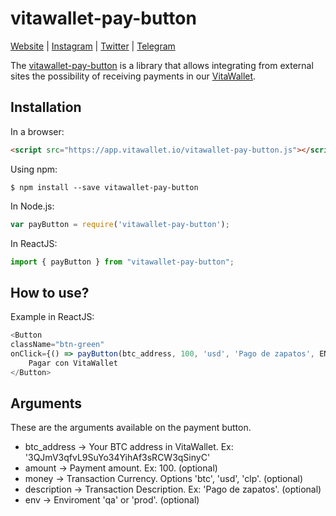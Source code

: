 # vitawallet-pay-button

[Website](https://vitawallet.io/) |
[Instagram](https://instagram.com/vitawallet) |
[Twitter](https://twitter.com/vitawallet) |
[Telegram](https://t.me/vitaio)

The [vitawallet-pay-button](https://app.vitawallet.io/) is a library that allows integrating from external sites the possibility of receiving payments in our [VitaWallet](https://app.vitawallet.io).

## Installation

In a browser:
```html
<script src="https://app.vitawallet.io/vitawallet-pay-button.js"></script>
```

Using npm:
```shell
$ npm install --save vitawallet-pay-button
```

In Node.js:
```js
var payButton = require('vitawallet-pay-button');
```

In ReactJS:
```js
import { payButton } from "vitawallet-pay-button";
```

## How to use?

Example in ReactJS:
```js
<Button
className="btn-green"
onClick={() => payButton(btc_address, 100, 'usd', 'Pago de zapatos', ENV)}>
    Pagar con VitaWallet
</Button>
```

## Arguments

These are the arguments available on the payment button.

 * btc_address -> Your BTC address in VitaWallet. Ex: '3QJmV3qfvL9SuYo34YihAf3sRCW3qSinyC'
 * amount -> Payment amount. Ex: 100. (optional)
 * money -> Transaction Currency. Options 'btc', 'usd', 'clp'. (optional)
 * description -> Transaction Description. Ex: 'Pago de zapatos'. (optional)
 * env -> Enviroment 'qa' or 'prod'. (optional)
